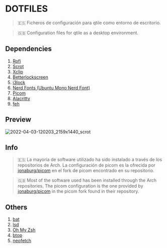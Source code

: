 # DOTFILES

>🇪🇸 Ficheros de configuración para qtile como entorno de escritorio.

>🇬🇧 Configuration files for qtile as a desktop environment.

## Dependencies

1. [Rofi](https://github.com/davatorium/rofi)
2. [Scrot](https://github.com/resurrecting-open-source-projects/scrot)
3. [Xclip](https://github.com/astrand/xclip)
4. [Betterlockscreen](https://github.com/betterlockscreen/betterlockscreen)
5. [i3lock](https://github.com/i3/i3lock)
6. [Nerd Fonts (Ubuntu Mono Nerd Font)](https://www.nerdfonts.com/)
7. [Picom](https://github.com/yshui/picom)
8. [Alacritty](https://github.com/alacritty/alacritty)
9. [feh](https://feh.finalrewind.org/)

## Preview

![2022-04-03-120203_2159x1440_scrot](https://user-images.githubusercontent.com/57439287/161422228-c74d55f9-d4f5-421d-a600-834c66a4ce19.png)


## Info

>🇪🇸 La mayoría de software utilizado ha sido instalado a través de los repositorios de Arch. La configuración de picom es la ofrecida por [jonaburg/picom](https://github.com/jonaburg/picom) en el fork de picom encontrado en su repositorio.

>🇬🇧 Most of the software used has been installed through the Arch repositories. The picom configuration is the one provided by [jonaburg/picom](https://github.com/jonaburg/picom) in the picom fork found in their repository.

## Others

1. [bat](https://github.com/sharkdp/bat)
2. [lsd](https://github.com/Peltoche/lsd)
3. [Oh My Zsh](https://ohmyz.sh/)
4. [btop](https://github.com/aristocratos/btop)
5. [neofetch](https://github.com/dylanaraps/neofetch)
